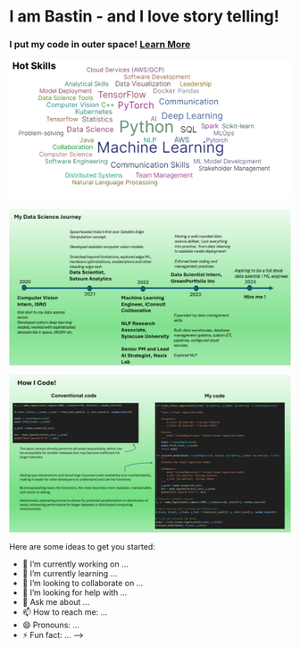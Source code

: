 # I am Bastin - and I love story telling!

 ### I put my code in outer space! [Learn More](https://tinyurl.com/2y66uber)

![Alt Text](skills.png)

![Alt Text](career.png)

![Alt Text](howicode.png)


Here are some ideas to get you started:

- 🔭 I’m currently working on ...
- 🌱 I’m currently learning ...
- 👯 I’m looking to collaborate on ...
- 🤔 I’m looking for help with ...
- 💬 Ask me about ...
- 📫 How to reach me: ...
- 😄 Pronouns: ...
- ⚡ Fun fact: ...
-->
